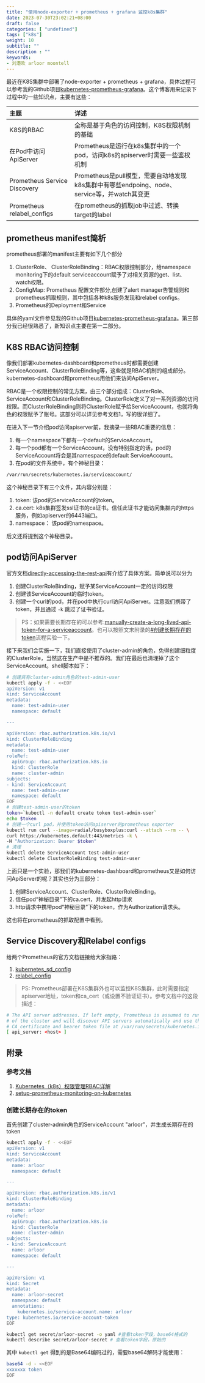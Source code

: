 ```yaml
---
title: "使用node-exporter + prometheus + grafana 监控k8s集群"
date: 2023-07-30T23:02:21+08:00
draft: false
categories: [ "undefined"]
tags: ["k8s"]
weight: 10
subtitle: ""
description : ""
keywords:
- 刘港欢 arloor moontell
---
```


最近在K8S集群中部署了node-exporter + prometheus + grafana，具体过程可以参考我的Github项目[kubernetes-prometheus-grafana](https://github.com/arloor/kubernetes-prometheus-grafana)。这个博客用来记录下过程中的一些知识点，主要有这些：

| 主题 | 详述 |
| :----------------------------- | :---------------- |
| K8S的RBAC                     | 全称是基于角色的访问控制，K8S权限机制的基础 |
| 在Pod中访问ApiServer           | Prometheus是运行在k8s集群中的一个pod，访问k8s的apiserver时需要一些鉴权机制 |
| Prometheus Service Discovery | Prometheus是pull模型，需要自动地发现k8s集群中有哪些endpoing、node、service等，并watch其变更 |
| Prometheus relabel_configs   | 在prometheus的抓取job中过滤、转换target的label |
<!--more-->

## prometheus manifest简析

prometheus部署的manifest主要有如下几个部分

1. ClusterRole、 ClusterRoleBinding：RBAC权限控制部分，给namespace monitoring下的default serviceaccount赋予了对相关资源的get、list、watch权限。
2. ConfigMap: Prometheus 配置文件部分,创建了alert manager告警规则和prometheus抓取规则，其中包括各种k8s服务发现和relabel configs。
3. Prometheus的Deployment和Service

具体的yaml文件参见我的Github项目[kubernetes-prometheus-grafana](https://github.com/arloor/kubernetes-prometheus-grafana)。第三部分我已经很熟悉了，新知识点主要在第一二部分。

## K8S RBAC访问控制

像我们部署kubernetes-dashboard和prometheus时都需要创建ServiceAccount、ClusterRoleBinding等，这些就是RBAC机制的组成部分。kubernetes-dashboard和prometheus用他们来访问ApiServer。

RBAC是一个权限控制的常见方案，由三个部分组成：ClusterRole、ServiceAccount和ClusterRoleBinding。ClusterRole定义了对一系列资源的访问权限。而ClusterRoleBinding则将ClusterRole赋予给ServiceAccount，也就将角色的权限赋予了账号。这部分可以详见参考文档1，写的很详细了。

在进入下一节介绍pod访问apiserver前，我摘录一些RBAC重要的信息：

1. 每一个namespace下都有一个default的ServiceAccount。
2. 每一个pod都有一个ServiceAccount，没有特别指定的话，pod的ServiceAccount将会是其namespace的default ServiceAccount。
3. 在pod的文件系统中，有个神秘目录：

```bash
/var/run/secrets/kubernetes.io/serviceaccount/
```

这个神秘目录下有三个文件，其内容分别是：

1. token: 该pod的ServiceAccount的token。
2. ca.cert: k8s集群签发ssl证书的ca证书。信任此证书才能访问集群内的https服务，例如apiserver的6443端口。
3. namespace： 该pod的namespace。

后文还将提到这个神秘目录。

## pod访问ApiServer

官方文档[directly-accessing-the-rest-api](https://kubernetes.io/docs/tasks/administer-cluster/access-cluster-api/#without-kubectl-proxy)有介绍了具体方案。简单说可以分为

1. 创建ClusterRoleBinding，赋予某ServiceAccount一定的访问权限
2. 创建该ServiceAccount的临时token。
3. 创建一个curl的pod，并在pod中执行curl访问ApiServer。注意我们携带了token，并且通过 `-k` 跳过了证书验证。

> PS：如果需要长期存在的可以参考:[manually-create-a-long-lived-api-token-for-a-serviceaccount](https://kubernetes.io/docs/tasks/configure-pod-container/configure-service-account/#manually-create-a-long-lived-api-token-for-a-serviceaccount)。也可以按照文末附录的[#创建长期存在的token](#创建长期存在的token)流程实验一下。

接下来我们会实施一下，我们直接使用了cluster-admin的角色，免得创建细粒度的ClusterRole，当然这在生产中是不推荐的。我们在最后也清理掉了这个ServiceAccount。shell脚本如下：


```bash
# 创建具有cluster-admin角色的test-admin-user
kubectl apply -f - <<EOF
apiVersion: v1
kind: ServiceAccount
metadata:
  name: test-admin-user
  namespace: default

---

apiVersion: rbac.authorization.k8s.io/v1
kind: ClusterRoleBinding
metadata:
  name: test-admin-user
roleRef:
  apiGroup: rbac.authorization.k8s.io
  kind: ClusterRole
  name: cluster-admin
subjects:
- kind: ServiceAccount
  name: test-admin-user
  namespace: default
EOF
# 创建test-admin-user的token
token=`kubectl -n default create token test-admin-user`
echo $token
# 创建一个curl pod，并使用token访问apiserver的prometheus exporter
kubectl run curl --image=radial/busyboxplus:curl --attach --rm -- \
curl https://kubernetes.default:443/metrics -k \
-H "Authorization: Bearer $token"
# 清理
kubectl delete ServiceAccount test-admin-user
kubectl delete ClusterRoleBinding test-admin-user
```

上面只是一个实验，那我们的kubernetes-dashboard和prometheus又是如何访问ApiServer的呢？其实也分为三部分：

1. 创建ServiceAccount、ClusterRole、ClusterRoleBinding。
2. 信任pod“神秘目录”下的ca.cert，并发起http请求
3. http请求中携带pod“神秘目录”下的token，作为Authorization请求头。

这也将在prometheus的抓取配置中看到。

## Service Discovery和Relabel configs

给两个Prometheus的官方文档链接给大家指路：

1. [kubernetes_sd_config](https://prometheus.io/docs/prometheus/latest/configuration/configuration/#kubernetes_sd_config)
2. [relabel_config](https://prometheus.io/docs/prometheus/latest/configuration/configuration/#relabel_config)

> PS: Prometheus部署在K8S集群外也可以监控K8S集群，此时需要指定apiserver地址，token和ca_cert（或设置不验证证书）。参考文档中的这段描述：


```bash
# The API server addresses. If left empty, Prometheus is assumed to run inside
# of the cluster and will discover API servers automatically and use the pod's
# CA certificate and bearer token file at /var/run/secrets/kubernetes.io/serviceaccount/.
[ api_server: <host> ]
```


## 附录

### 参考文档

1. [Kubernetes（k8s）权限管理RBAC详解](https://juejin.cn/post/7116104973644988446)
2. [setup-prometheus-monitoring-on-kubernetes](https://github.com/techiescamp/kubernetes-prometheus)

### 创建长期存在的token

首先创建了cluster-admin角色的ServiceAccount "arloor"，并生成长期存在的token

```bash
kubectl apply -f - <<EOF
apiVersion: v1
kind: ServiceAccount
metadata:
  name: arloor
  namespace: default

---

apiVersion: rbac.authorization.k8s.io/v1
kind: ClusterRoleBinding
metadata:
  name: arloor
roleRef:
  apiGroup: rbac.authorization.k8s.io
  kind: ClusterRole
  name: cluster-admin
subjects:
- kind: ServiceAccount
  name: arloor
  namespace: default

---

apiVersion: v1
kind: Secret
metadata:
  name: arloor-secret
  namespace: default
  annotations:
    kubernetes.io/service-account.name: arloor
type: kubernetes.io/service-account-token
EOF

kubectl get secret/arloor-secret -o yaml #查看token字段，base64格式的
kubectl describe secret/arloor-secret # 查看token字段，原始的
```

其中 `kubectl get` 得到的是Base64编码过的，需要base64解码才能使用：


```bash
base64 -d - <<EOF
xxxxxxx token
EOF
```